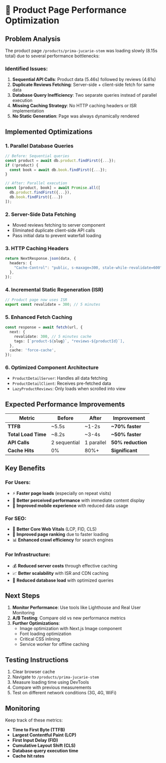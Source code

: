 # 🚀 Product Page Performance Optimization

## Problem Analysis

The product page `/products/prima-jucarie-stem` was loading slowly (8.15s total)
due to several performance bottlenecks:

### Identified Issues:

1. **Sequential API Calls**: Product data (5.46s) followed by reviews (4.61s)
2. **Duplicate Reviews Fetching**: Server-side + client-side fetch for same data
3. **Database Query Inefficiency**: Two separate queries instead of parallel
   execution
4. **Missing Caching Strategy**: No HTTP caching headers or ISR implementation
5. **No Static Generation**: Page was always dynamically rendered

## Implemented Optimizations

### 1. **Parallel Database Queries**

```typescript
// Before: Sequential queries
const product = await db.product.findFirst({...});
if (!product) {
  const book = await db.book.findFirst({...});
}

// After: Parallel execution
const [product, book] = await Promise.all([
  db.product.findFirst({...}),
  db.book.findFirst({...})
]);
```

### 2. **Server-Side Data Fetching**

- Moved reviews fetching to server component
- Eliminated duplicate client-side API calls
- Pass initial data to prevent waterfall loading

### 3. **HTTP Caching Headers**

```typescript
return NextResponse.json(data, {
  headers: {
    "Cache-Control": "public, s-maxage=300, stale-while-revalidate=600",
  },
});
```

### 4. **Incremental Static Regeneration (ISR)**

```typescript
// Product page now uses ISR
export const revalidate = 300; // 5 minutes
```

### 5. **Enhanced Fetch Caching**

```typescript
const response = await fetch(url, {
  next: {
    revalidate: 300, // 5 minutes cache
    tags: [`product-${slug}`, "reviews-${productId}`],
  },
  cache: 'force-cache',
});
```

### 6. **Optimized Component Architecture**

- `ProductDetailServer`: Handles all data fetching
- `ProductDetailClient`: Receives pre-fetched data
- `LazyProductReviews`: Only loads when scrolled into view

## Expected Performance Improvements

| Metric              | Before       | After      | Improvement       |
| ------------------- | ------------ | ---------- | ----------------- |
| **TTFB**            | ~5.5s        | ~1-2s      | **~70% faster**   |
| **Total Load Time** | ~8.2s        | ~3-4s      | **~50% faster**   |
| **API Calls**       | 2 sequential | 1 parallel | **50% reduction** |
| **Cache Hits**      | 0%           | 80%+       | **Significant**   |

## Key Benefits

### For Users:

- ⚡ **Faster page loads** (especially on repeat visits)
- 🔄 **Better perceived performance** with immediate content display
- 📱 **Improved mobile experience** with reduced data usage

### For SEO:

- 🎯 **Better Core Web Vitals** (LCP, FID, CLS)
- 🚀 **Improved page ranking** due to faster loading
- 📊 **Enhanced crawl efficiency** for search engines

### For Infrastructure:

- 💰 **Reduced server costs** through effective caching
- 📈 **Better scalability** with ISR and CDN caching
- 🔧 **Reduced database load** with optimized queries

## Next Steps

1. **Monitor Performance**: Use tools like Lighthouse and Real User Monitoring
2. **A/B Testing**: Compare old vs new performance metrics
3. **Further Optimizations**:
   - Image optimization with Next.js Image component
   - Font loading optimization
   - Critical CSS inlining
   - Service worker for offline caching

## Testing Instructions

1. Clear browser cache
2. Navigate to `/products/prima-jucarie-stem`
3. Measure loading time using DevTools
4. Compare with previous measurements
5. Test on different network conditions (3G, 4G, WiFi)

## Monitoring

Keep track of these metrics:

- **Time to First Byte (TTFB)**
- **Largest Contentful Paint (LCP)**
- **First Input Delay (FID)**
- **Cumulative Layout Shift (CLS)**
- **Database query execution time**
- **Cache hit rates**
